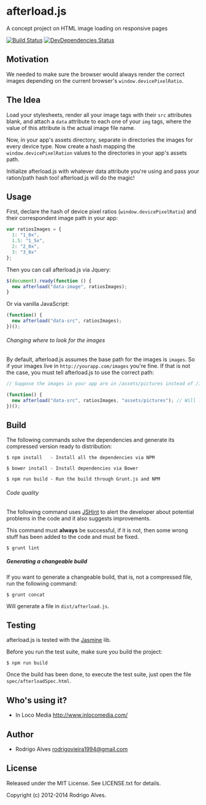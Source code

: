# afterload.js

A concept project on HTML image loading on responsive pages

[![Build Status](https://secure.travis-ci.org/rodrigoalvesvieira/afterload.js.png)](http://travis-ci.org/rodrigoalvesvieira/afterload.js)
[![DevDependencies Status](http://img.shields.io/david/dev/rodrigoalvesvieira/afterload.js.svg?style=flat)](https://david-dm.org/rodrigoalvesvieira/afterload.js#info=devDependencies)

## Motivation

We needed to make sure the browser would always render the correct images depending on the current browser's
`window.devicePixelRatio`.

## The Idea

Load your stylesheets, render all your image tags with their `src` attributes blank,
and attach a `data` attribute to each one of your `img` tags, where the value of this attribute is the
actual image file name.

Now, in your app's assets directory, separate in directories the images for every device type. Now create a hash mapping the `window.devicePixelRation` values to the directories in your app's assets path.

Initialize afterload.js with whatever data attribute you're using and pass your ration/path hash too!
afterload.js will do the magic!

## Usage

First, declare the hash of device pixel ratios (`window.devicePixelRatio`) and their
correspondent image path in your app:

```javascript
var ratiosImages = {
  1: "1_0x",
  1.5: "1_5x",
  2: "2_0x",
  3: "3_0x"
};
```

Then you can call afterload.js via Jquery:

```javascript
$(document).ready(function () {
  new afterload("data-image", ratiosImages);
}
```

Or via vanilla JavaScript:

```javascript
(function() {
  new afterload("data-src", ratiosImages);
})();
```

###### Changing where to look for the images

By default, afterload.js assumes the base path for the images is `images`. So if your images live in `http://yourapp.com/images` you're fine.
If that is not the case, you must tell afterload.js to use the correct path:

```javascript
// Suppose the images in your app are in /assets/pictures instead of /images

(function() {
  new afterload("data-src", ratiosImages, "assets/pictures"); // Will look for images in http://yourapp.com/assets/pictures
})();
```

## Build

The following commands solve the dependencies and generate its compressed version ready to distribution:

```shell
$ npm install   - Install all the dependencies via NPM

$ bower install - Install dependencies via Bower

$ npm run build - Run the build through Grunt.js and NPM
```

###### Code quality

The following command uses [JSHint] to alert the developer about potential problems in the code and it also
suggests improvements.

This command must **always** be successful, if it is not, then some wrong stuff has been added to the code
and must be fixed.


```shell
$ grunt lint
```

##### Generating a changeable build

If you want to generate a changeable build, that is, not a compressed file, run the following command:

```shell
$ grunt concat
```

Will generate a file in `dist/afterload.js`.

## Testing

afterload.js is tested with the [Jasmine] lib.

Before you run the test suite, make sure you build the project:

`$ npm run build`

Once the build has been done, to execute the test suite, just open the file `spec/afterloadSpec.html`.

## Who's using it?

* In Loco Media http://www.inlocomedia.com/

## Author

* Rodrigo Alves <rodrigovieira1994@gmail.com>

## License

Released under the MIT License. See LICENSE.txt for details.

Copyright (c) 2012-2014 Rodrigo Alves.

[JSHint]: http://www.jshint.com/
[Grunt.js]: http://gruntjs.com/
[NPM]:https://www.npmjs.org/
[Jasmine]: http://jasmine.github.io/2.0/introduction.html
[uglify.js]: http://marijnhaverbeke.nl/uglifyjs
